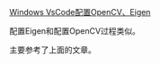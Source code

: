 

[Windows VsCode配置OpenCV、Eigen](https://blog.csdn.net/jianglw1/article/details/119031518?utm_medium=distribute.pc_aggpage_search_result.none-task-blog-2~aggregatepage~first_rank_v2~rank_aggregation-12-119031518.pc_agg_rank_aggregation&utm_term=eigen%E5%AE%89%E8%A3%85+windows&spm=1000.2123.3001.4430)


配置Eigen和配置OpenCV过程类似。

主要参考了上面的文章。


